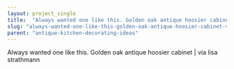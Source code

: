 ```yaml
---
layout: project_single
title:  "Always wanted one like this. Golden oak antique hoosier cabinet | via lisa strathmann"
slug: "always-wanted-one-like-this-golden-oak-antique-hoosier-cabinet-via-lisa-strathmann"
parent: "antique-kitchen-decorating-ideas"
---
```

Always wanted one like this. Golden oak antique hoosier cabinet | via lisa strathmann